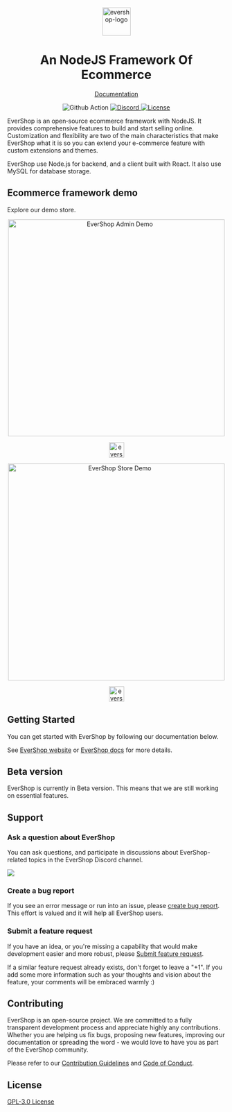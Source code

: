 <p>&nbsp;&nbsp;&nbsp;&nbsp;&nbsp;&nbsp;</p>
<p>&nbsp;&nbsp;&nbsp;&nbsp;&nbsp;&nbsp;</p>
<p align="center">
  <a href="https://evershop.io" target="_blank">
    <img alt="evershop-logo" height="65" alt="EverShop Logo" src="https://evershop.io/wp-content/uploads/2022/05/evershop-logo.svg"/>
  </a>
</p>
<p align="center">
  <h1 align="center">An NodeJS Framework Of Ecommerce</h1>
</p>
<p align="center">
    <a href="https://evershop.io/docs/">Documentation</a>
</p>
<p align="center">
  <img src="https://github.com/nodeonline/nodejscart/actions/workflows/build.yml/badge.svg" alt="Github Action">
  <a href="https://discord.gg/GSzt7dt7RM">
    <img src="https://img.shields.io/discord/757179260417867879?label=discord" alt="Discord">
  </a>
  <a href="https://opensource.org/licenses/GPL-3.0">
    <img src="https://img.shields.io/badge/License-GPLv3-blue.svg" alt="License">
  </a>
</p>
  
EverShop is an open‑source ecommerce framework with NodeJS. It provides comprehensive features to build and start selling online. Customization and flexibility are two of the main characteristics that make EverShop what it is so you can extend your e-commerce feature with custom extensions and themes.

EverShop use Node.js for backend, and a client built with React. It also use MySQL for database storage.

## Ecommerce framework demo

Explore our demo store.

<p align="center">
<img alt="EverShop Admin Demo" width="500" src="https://raw.githubusercontent.com/evershopcommerce/evershop/dev/.github/images/evershop-backend-demo.png"/>
</p>
<p align="center">
  <a href="https://demo.evershop.io/admin" target="_blank">
    <img alt="evershop-backend-demo" height="35" alt="EverShop Admin Demo" src="https://evershop.io/wp-content/uploads/2022/05/evershop-admin-demo.png"/>
  </a>
</p>
<p align="center">
<img alt="EverShop Store Demo" width="500" src="https://raw.githubusercontent.com/evershopcommerce/evershop/dev/.github/images/evershop-product-detail.png"/>
</p>
<p align="center">
  <a href="https://demo.evershop.io/" target="_blank">
    <img alt="evershop-store-demo" height="35" alt="EverShop Store Demo" src="https://evershop.io/wp-content/uploads/2022/05/evershop-store-front-demo.png"/>
  </a>
</p>

## Getting Started

You can get started with EverShop by following our documentation below. 

See [EverShop website](http://evershop.io/) or [EverShop docs](http://evershop.io/docs) for more details.


## Beta version

EverShop is currently in Beta version. This means that we are still working on essential features.

## Support

### Ask a question about EverShop

You can ask questions, and participate in discussions about EverShop-related topics in the EverShop Discord channel.

<a href="https://discord.gg/GSzt7dt7RM"><img src="https://evershop.io/wp-content/uploads/2022/05/discord_banner_github.svg" /></a>

### Create a bug report

If you see an error message or run into an issue, please [create bug report](https://github.com/evershopcommerce/evershop/issues/new). This effort is valued and it will help all EverShop users.


### Submit a feature request

If you have an idea, or you're missing a capability that would make development easier and more robust, please [Submit feature request](https://github.com/evershopcommerce/evershop/issues/new).

If a similar feature request already exists, don't forget to leave a "+1".
If you add some more information such as your thoughts and vision about the feature, your comments will be embraced warmly :)


## Contributing

EverShop is an open-source project. We are committed to a fully transparent development process and appreciate highly any contributions. Whether you are helping us fix bugs, proposing new features, improving our documentation or spreading the word - we would love to have you as part of the EverShop community.

Please refer to our [Contribution Guidelines](./CONTRIBUTING.md) and [Code of Conduct](./code_of_conduct.md).

## License

[GPL-3.0 License](https://github.com/evershopcommerce/evershop/blob/main/LICENSE)
